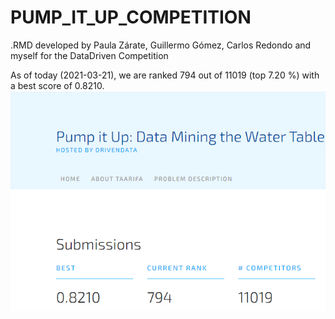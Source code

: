 # PUMP_IT_UP_COMPETITION
.RMD developed by Paula Zárate, Guillermo Gómez, Carlos Redondo and myself for the DataDriven Competition

As of today (2021-03-21), we are ranked 794 out of 11019 (top 7.20 %) with a best score of 0.8210.
![](images/Results-Competition.PNG)
